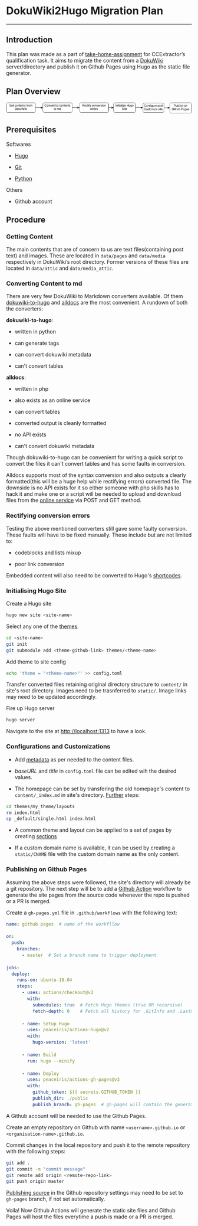 # DokuWiki2Hugo Migration Plan

---

## Introduction

This plan was made as a part of [take-home-assignment](https://www.ccextractor.org/public:gsoc:takehome) for CCExtractor’s qualification task. It aims to migrate the content from a [DokuWiki](https://www.dokuwiki.org/dokuwiki) server/directory and publish it on Github Pages using Hugo as the static file generator.

## Plan Overview

![Plan](plan.png)

## Prerequisites

Softwares

- [Hugo](https://gohugo.io/getting-started/installing/)

- [Git](https://git-scm.com/downloads)

- [Python](https://www.python.org/downloads/)

Others

- Github account

## Procedure

### Getting Content

The main contents that are of concern to us are text files(containing post text) and images. These are located in ```data/pages``` and ```data/media``` respectively in DokuWiki’s root directory. Former versions of these files are located in ```data/attic``` and ```data/media_attic```.

### Converting Content to md

There are very few DokuWiki to Markdown converters available. Of them [dokuwiki-to-hugo](https://github.com/wgroeneveld/dokuwiki-to-hugo) and [alldocs](https://github.com/ueberdosis/alldocs.app) are the most convenient. A rundown of both the converters:

**dokuwiki-to-hugo**:

- written in python

- can generate tags

- can convert dokuwiki metadata

- can't convert tables

**alldocs**:

- written in php

- also exists as an online service

- can convert tables

- converted output is cleanly formatted

- no API exists

- can't convert dokuwiki metadata

Though dokuwiki-to-hugo can be convenient for writing a quick script to convert the files it can't convert tables and has some faults in conversion. 

Alldocs supports most of the syntax conversion and also outputs a clearly formatted(this will be a huge help while rectifying errors) converted file. The downside is no API exists for it so either someone with php skills has to hack it and make one or a script will be needed to upload and download files from the [online service](https://alldocs.app/) via POST and GET method.

### Rectifying conversion errors

Testing the above mentioned converters still gave some faulty conversion. These faults will have to be fixed manually. These include but are not limited to:

- codeblocks and lists mixup

- poor link conversion

Embedded content will also need to be converted to Hugo's [shortcodes](https://gohugo.io/content-management/shortcodes/).

### Initialising Hugo Site

Create a Hugo site

```bash
hugo new site <site-name>
```

Select any one of the [themes](https://themes.gohugo.io/).

```bash
cd <site-name>
git init
git submodule add <theme-github-link> themes/<theme-name>
```

Add theme to site config

```bash
echo 'theme = "<theme-name>"' >> config.toml
```

Transfer converted files retaining original directory structure to ```content/``` in site's root directory. Images need to be trasnferred to ```static/```. Image links may need to be updated accordingly.

Fire up Hugo server

```bash
hugo server
```

Navigate to the site at [http://localhost:1313](http://localhost:1313) to have a look.

### Configurations and Customizations

- Add [metadata](https://gohugo.io/content-management/front-matter/) as per needed to the content files.

- *baseURL* and *title* in ```config.toml``` file can be edited wih the desired values.

- The homepage can be set by transfering the old homepage's content to ```content/_index.md``` in site's directory. [Further](https://timhilliard.com/blog/static-home-page-in-hugo/) steps:

```bash
cd themes/my_theme/layouts
rm index.html
cp _default/single.html index.html
```

- A common theme and layout can be applied to a set of pages by creating [sections](https://gohugo.io/content-management/sections/)

- If a custom domain name is available, it can be used by creating a `static/CNAME` file with the custom domain name as the only content.

### Publishing on Github Pages

Assuming the above steps were followed, the site's directory will already be a git repository. The next step will be to add a [Github Action](https://github.com/peaceiris/actions-gh-pages) workflow to generate the site pages from the source code whenever the repo is pushed or a PR is merged.

Create a ```gh-pages.yml``` file in ```.github/workflows``` with the following text:

```yaml
name: github pages  # name of the workfllow

on:
  push:
    branches:
      - master  # Set a branch name to trigger deployment

jobs:
  deploy:
    runs-on: ubuntu-18.04
    steps:
      - uses: actions/checkout@v2
        with:
          submodules: true  # Fetch Hugo themes (true OR recursive)
          fetch-depth: 0    # Fetch all history for .GitInfo and .Lastmod

      - name: Setup Hugo
        uses: peaceiris/actions-hugo@v2
        with:
          hugo-version: 'latest'

      - name: Build
        run: hugo --minify

      - name: Deploy
        uses: peaceiris/actions-gh-pages@v3
        with:
          github_token: ${{ secrets.GITHUB_TOKEN }}
          publish_dir: ./public
          publish_branch: gh-pages  # gh-pages will contain the generated files
```

A Github account will be needed to use the Github Pages.

Create an empty repository on Github with name ```<username>.github.io``` or ```<organisation-name>.github.io```.

Commit changes in the local repository and push it to the remote repository with the following steps:

```bash
git add .
git commit -m "commit message"
git remote add origin <remote-repo-link>
git push origin master
```

[Publishing source](https://docs.github.com/en/github/working-with-github-pages/configuring-a-publishing-source-for-your-github-pages-site) in the Github repository settings may need to be set to ```gh-pages``` branch, if not set automatically.

Voila! Now Github Actions will generate the static site files and Github Pages will host the files everytime a push is made or a PR is merged.
